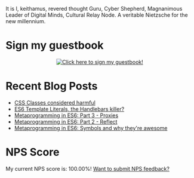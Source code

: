 It is I, keithamus, revered thought Guru, Cyber Shepherd, Magnanimous Leader of Digital Minds, Cultural Relay Node. A veritable Nietzsche for the new millennium.

# Sign my guestbook
<p align="center">
  <a href="https://gist.github.com/keithamus/75b2dd45bcb822910f450017b5b69cfa">
    <img src="https://gist.githubusercontent.com/keithamus/75b2dd45bcb822910f450017b5b69cfa/raw/ecb6a3cb4adfd5864993fb34e8c372d04b96cac5/guestbook.gif" alt="Click here to sign my guestbook!">
  </a>
 </p>

# Recent Blog Posts
<!--START_SECTION:feed-->
* [CSS Classes considered harmful](https:&#x2F;&#x2F;www.keithcirkel.co.uk&#x2F;css-classes-considered-harmful&#x2F;)
* [ES6 Template Literals, the Handlebars killer?](https:&#x2F;&#x2F;www.keithcirkel.co.uk&#x2F;es6-template-literals&#x2F;)
* [Metaprogramming in ES6: Part 3 - Proxies](https:&#x2F;&#x2F;www.keithcirkel.co.uk&#x2F;metaprogramming-in-es6-part-3-proxies&#x2F;)
* [Metaprogramming in ES6: Part 2 - Reflect](https:&#x2F;&#x2F;www.keithcirkel.co.uk&#x2F;metaprogramming-in-es6-part-2-reflect&#x2F;)
* [Metaprogramming in ES6: Symbols and why they&#39;re awesome](https:&#x2F;&#x2F;www.keithcirkel.co.uk&#x2F;metaprogramming-in-es6-symbols&#x2F;)
<!--END_SECTION:feed-->

# NPS Score
My current NPS score is: <!--nps-->100.00<!--/nps-->%! [Want to submit NPS feedback?](https://forms.gle/FZpNV1HXd3dwEpcG8)
